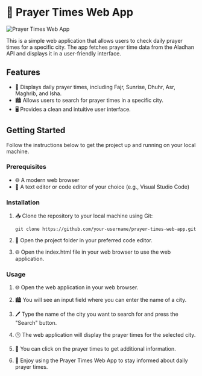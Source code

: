 # 🕌 Prayer Times Web App

![Prayer Times Web App](images/screenshot.png)

This is a simple web application that allows users to check daily prayer times for a specific city. The app fetches prayer time data from the Aladhan API and displays it in a user-friendly interface.

## Features

- 🌟 Displays daily prayer times, including Fajr, Sunrise, Dhuhr, Asr, Maghrib, and Isha.
- 🏙️ Allows users to search for prayer times in a specific city.
- 🖥️ Provides a clean and intuitive user interface.

## Getting Started

Follow the instructions below to get the project up and running on your local machine.

### Prerequisites

- 🌐 A modern web browser
- 📝 A text editor or code editor of your choice (e.g., Visual Studio Code)

### Installation

1. 📥 Clone the repository to your local machine using Git:

   ```shell
   git clone https://github.com/your-username/prayer-times-web-app.git
   
2. 📂 Open the project folder in your preferred code editor.
3. 🌐 Open the index.html file in your web browser to use the web application.

### Usage

1. 🌐 Open the web application in your web browser.

2. 🏙️ You will see an input field where you can enter the name of a city.

3. 🖊️ Type the name of the city you want to search for and press the "Search" button.

4. 🕒 The web application will display the prayer times for the selected city.

5. 📜 You can click on the prayer times to get additional information.

6. 🌟 Enjoy using the Prayer Times Web App to stay informed about daily prayer times.

